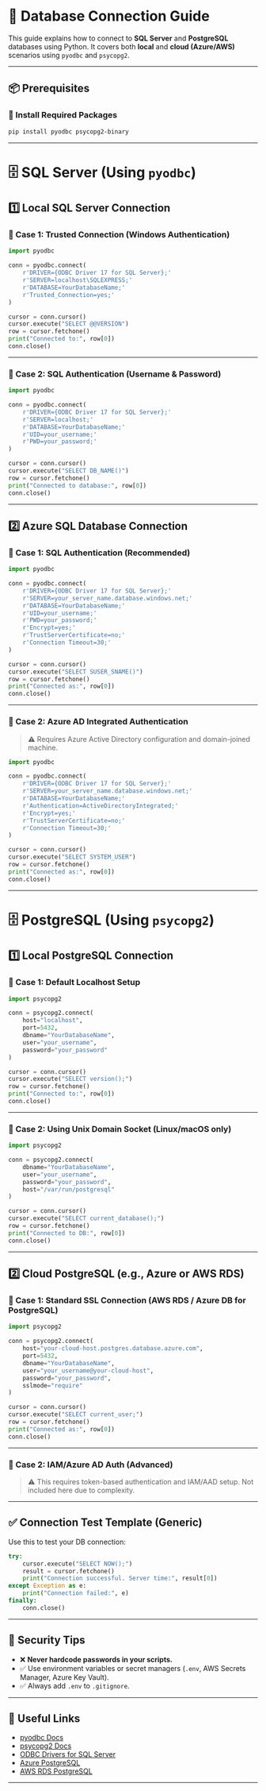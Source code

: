 # 📘 Database Connection Guide

This guide explains how to connect to **SQL Server** and **PostgreSQL** databases using Python. It covers both **local** and **cloud (Azure/AWS)** scenarios using `pyodbc` and `psycopg2`.

---

## 📦 Prerequisites

### 🔹 Install Required Packages

```bash
pip install pyodbc psycopg2-binary
```

---

# 🗄️ SQL Server (Using `pyodbc`)

## 1️⃣ Local SQL Server Connection

### 🔹 Case 1: Trusted Connection (Windows Authentication)

```python
import pyodbc

conn = pyodbc.connect(
    r'DRIVER={ODBC Driver 17 for SQL Server};'
    r'SERVER=localhost\SQLEXPRESS;'
    r'DATABASE=YourDatabaseName;'
    r'Trusted_Connection=yes;'
)

cursor = conn.cursor()
cursor.execute("SELECT @@VERSION")
row = cursor.fetchone()
print("Connected to:", row[0])
conn.close()
```

---

### 🔹 Case 2: SQL Authentication (Username & Password)

```python
import pyodbc

conn = pyodbc.connect(
    r'DRIVER={ODBC Driver 17 for SQL Server};'
    r'SERVER=localhost;'
    r'DATABASE=YourDatabaseName;'
    r'UID=your_username;'
    r'PWD=your_password;'
)

cursor = conn.cursor()
cursor.execute("SELECT DB_NAME()")
row = cursor.fetchone()
print("Connected to database:", row[0])
conn.close()
```

---

## 2️⃣ Azure SQL Database Connection

### 🔹 Case 1: SQL Authentication (Recommended)

```python
import pyodbc

conn = pyodbc.connect(
    r'DRIVER={ODBC Driver 17 for SQL Server};'
    r'SERVER=your_server_name.database.windows.net;'
    r'DATABASE=YourDatabaseName;'
    r'UID=your_username;'
    r'PWD=your_password;'
    r'Encrypt=yes;'
    r'TrustServerCertificate=no;'
    r'Connection Timeout=30;'
)

cursor = conn.cursor()
cursor.execute("SELECT SUSER_SNAME()")
row = cursor.fetchone()
print("Connected as:", row[0])
conn.close()
```

---

### 🔹 Case 2: Azure AD Integrated Authentication

> ⚠️ Requires Azure Active Directory configuration and domain-joined machine.

```python
import pyodbc

conn = pyodbc.connect(
    r'DRIVER={ODBC Driver 17 for SQL Server};'
    r'SERVER=your_server_name.database.windows.net;'
    r'DATABASE=YourDatabaseName;'
    r'Authentication=ActiveDirectoryIntegrated;'
    r'Encrypt=yes;'
    r'TrustServerCertificate=no;'
    r'Connection Timeout=30;'
)

cursor = conn.cursor()
cursor.execute("SELECT SYSTEM_USER")
row = cursor.fetchone()
print("Connected as:", row[0])
conn.close()
```

---

# 🗄️ PostgreSQL (Using `psycopg2`)

## 1️⃣ Local PostgreSQL Connection

### 🔹 Case 1: Default Localhost Setup

```python
import psycopg2

conn = psycopg2.connect(
    host="localhost",
    port=5432,
    dbname="YourDatabaseName",
    user="your_username",
    password="your_password"
)

cursor = conn.cursor()
cursor.execute("SELECT version();")
row = cursor.fetchone()
print("Connected to:", row[0])
conn.close()
```

---

### 🔹 Case 2: Using Unix Domain Socket (Linux/macOS only)

```python
import psycopg2

conn = psycopg2.connect(
    dbname="YourDatabaseName",
    user="your_username",
    password="your_password",
    host="/var/run/postgresql"
)

cursor = conn.cursor()
cursor.execute("SELECT current_database();")
row = cursor.fetchone()
print("Connected to DB:", row[0])
conn.close()
```

---

## 2️⃣ Cloud PostgreSQL (e.g., Azure or AWS RDS)

### 🔹 Case 1: Standard SSL Connection (AWS RDS / Azure DB for PostgreSQL)

```python
import psycopg2

conn = psycopg2.connect(
    host="your-cloud-host.postgres.database.azure.com",
    port=5432,
    dbname="YourDatabaseName",
    user="your_username@your-cloud-host",
    password="your_password",
    sslmode="require"
)

cursor = conn.cursor()
cursor.execute("SELECT current_user;")
row = cursor.fetchone()
print("Connected as:", row[0])
conn.close()
```

---

### 🔹 Case 2: IAM/Azure AD Auth (Advanced)

> ⚠️ This requires token-based authentication and IAM/AAD setup. Not included here due to complexity.

---

## ✅ Connection Test Template (Generic)

Use this to test your DB connection:

```python
try:
    cursor.execute("SELECT NOW();")
    result = cursor.fetchone()
    print("Connection successful. Server time:", result[0])
except Exception as e:
    print("Connection failed:", e)
finally:
    conn.close()
```

---

## 🔐 Security Tips

- ❌ **Never hardcode passwords in your scripts.**
- ✅ Use environment variables or secret managers (`.env`, AWS Secrets Manager, Azure Key Vault).
- ✅ Always add `.env` to `.gitignore`.

---

## 📎 Useful Links

- [pyodbc Docs](https://learn.microsoft.com/sql/connect/python/python-sql-driver-pyodbc)
- [psycopg2 Docs](https://www.psycopg.org/docs/)
- [ODBC Drivers for SQL Server](https://learn.microsoft.com/sql/connect/odbc/download-odbc-driver-for-sql-server)
- [Azure PostgreSQL](https://learn.microsoft.com/azure/postgresql/)
- [AWS RDS PostgreSQL](https://docs.aws.amazon.com/AmazonRDS/latest/UserGuide/CHAP_PostgreSQL.html)

---
